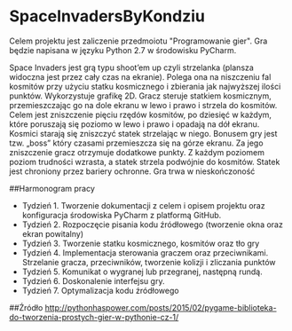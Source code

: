 # SpaceInvadersByKondziu

Celem projektu jest zaliczenie przedmoiotu "Programowanie gier". Gra będzie napisana w języku Python 2.7 w środowisku PyCharm.

Space Invaders jest grą typu shoot’em up czyli strzelanka (plansza widoczna jest przez cały czas na ekranie). Polega ona na niszczeniu fal kosmitów przy użyciu statku kosmicznego i zbierania jak najwyższej ilości punktów. Wykorzystuje grafikę 2D. Gracz steruje statkiem kosmicznym, przemieszczając go na dole ekranu w lewo i prawo i strzela do kosmitów. Celem jest zniszczenie pięciu rzędów kosmitów, po dziesięć w każdym, które poruszają się poziomo w lewo i prawo i opadają na dół ekranu. Kosmici starają się zniszczyć statek strzelając w niego. Bonusem  gry jest tzw. „boss”  który czasami przemieszcza się na górze ekranu. Za jego zniszczenie gracz otrzymuje dodatkowe punkty. Z każdym poziomem poziom trudności wzrasta, a statek strzela podwójnie do kosmitów. Statek jest chroniony przez bariery ochronne. Gra trwa w nieskończoność

##Harmonogram pracy
- Tydzień 1. Tworzenie dokumentacji z celem i opisem projektu oraz konfiguracja środowiska PyCharm z platformą GitHub.
- Tydzień 2. Rozpoczęcie pisania kodu źródłowego (tworzenie okna oraz ekran powitalny)
- Tydzień 3. Tworzenie statku kosmicznego, kosmitów oraz tło gry
- Tydzień 4. Implementacja sterowania graczem oraz przeciwnikami. Strzelanie gracza, przeciwników, tworzenie kolizji i zliczania punktów
- Tydzień 5. Komunikat o wygranej lub przegranej, następną rundą.
- Tydzień 6. Doskonalenie interfejsu gry.
- Tydzień 7. Optymalizacja kodu źródłowego

##Źródło
http://pythonhaspower.com/posts/2015/02/pygame-biblioteka-do-tworzenia-prostych-gier-w-pythonie-cz-1/